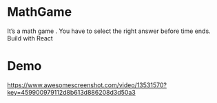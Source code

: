 # MathGame
It’s a math game . You have to select the right answer before time ends.
Build with React
# Demo 
https://www.awesomescreenshot.com/video/13531570?key=459900979112d8b613d886208d3d50a3
